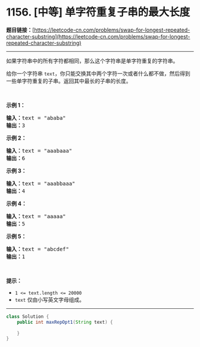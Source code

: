 # 1156. [中等] 单字符重复子串的最大长度

**题目链接：**[https://leetcode-cn.com/problems/swap-for-longest-repeated-character-substring](https://leetcode-cn.com/problems/swap-for-longest-repeated-character-substring)

---

<div class="content__1Y2H">
 <div class="notranslate">
  <p>如果字符串中的所有字符都相同，那么这个字符串是单字符重复的字符串。</p> 
  <p>给你一个字符串&nbsp;<code>text</code>，你只能交换其中两个字符一次或者什么都不做，然后得到一些单字符重复的子串。返回其中最长的子串的长度。</p> 
  <p>&nbsp;</p> 
  <p><strong>示例 1：</strong></p> 
  <pre class="language-text"><strong>输入：</strong>text = "ababa"
<strong>输出：</strong>3
</pre> 
  <p><strong>示例 2：</strong></p> 
  <pre class="language-text"><strong>输入：</strong>text = "aaabaaa"
<strong>输出：</strong>6
</pre> 
  <p><strong>示例 3：</strong></p> 
  <pre class="language-text"><strong>输入：</strong>text = "aaabbaaa"
<strong>输出：</strong>4
</pre> 
  <p><strong>示例 4：</strong></p> 
  <pre class="language-text"><strong>输入：</strong>text = "aaaaa"
<strong>输出：</strong>5
</pre> 
  <p><strong>示例 5：</strong></p> 
  <pre class="language-text"><strong>输入：</strong>text = "abcdef"
<strong>输出：</strong>1
</pre> 
  <p>&nbsp;</p> 
  <p><strong>提示：</strong></p> 
  <ul> 
   <li><code>1 &lt;= text.length &lt;= 20000</code></li> 
   <li><code>text</code> 仅由小写英文字母组成。</li> 
  </ul> 
 </div>
</div>

---

```java
class Solution {
    public int maxRepOpt1(String text) {
        
    }
}
```